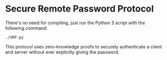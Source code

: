 # Secure Remote Password Protocol

There's no need for compiling, just run the Python 3 script with the following command:
```
./SRP.py
```
This protocol uses zero-knowledge proofs to securely authenticate a client and server without ever explicitly giving the password.
